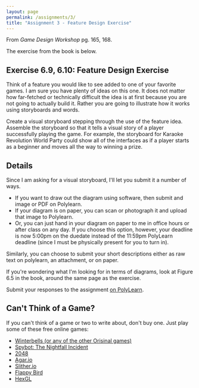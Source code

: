 ```yaml
---
layout: page
permalink: /assignments/3/
title: "Assignment 3 - Feature Design Exercise"
---
```


From *Game Design Workshop* pg. 165, 168.

The exercise from the book is below.

## Exercise 6.9, 6.10: Feature Design Exercise

Think of a feature you would like to see added to one of your favorite games.
I am sure you have plenty of ideas on this one.
It does not matter how far-fetched or technically difficult the idea is at first because
you are not going to actually build it.
Rather you are going to illustrate how it works using storyboards and words.

Create a visual storyboard stepping through the use of the feature idea.
Assemble the storyboard so that it tells a visual story of a player successfully playing the game.
For example, the storyboard for Karaoke Revolution World Party could show all of the interfaces as if a
player starts as a beginner and moves all the way to winning a prize.

## Details

Since I am asking for a visual storyboard, I'll let you submit it a number of ways.

- If you want to draw out the diagram using software, then submit and image or PDF on Polylearn.
- If your diagram is on paper, you can scan or photograph it and upload that image to Polylearn.
- Or, you can just hand in your diagram on paper to me in office hours or after class on any day.
  If you choose this option, however, your deadline is now 5:00pm on the duedate instead of the 11:59pm PolyLearn deadline (since I must be physically present for you to turn in).

Similarly, you can choose to submit your short descriptions either as raw text on polylearn, an attachment, or on paper.

If you're wondering what I'm looking for in terms of diagrams, look at Figure 6.5 in the book, around the same page as the exercise.

Submit your responses to the assignment [on PolyLearn](#).

## Can't Think of a Game?

If you can't think of a game or two to write about, don't buy one.
Just play some of these free online games:

- [Winterbells (or any of the other Orisinal games)](http://www.ferryhalim.com/orisinal/g3/bells.htm)
- [Spybot: The Nightfall Incident](http://jayisgames.com/games/spybot-the-nightfall-incident/)
- [2048](https://gabrielecirulli.github.io/2048/)
- [Agar.io](http://agar.io/)
- [Slither.io](http://slither.io/)
- [Flappy Bird](http://flappybird.io/)
- [HexGL](http://hexgl.bkcore.com/)
